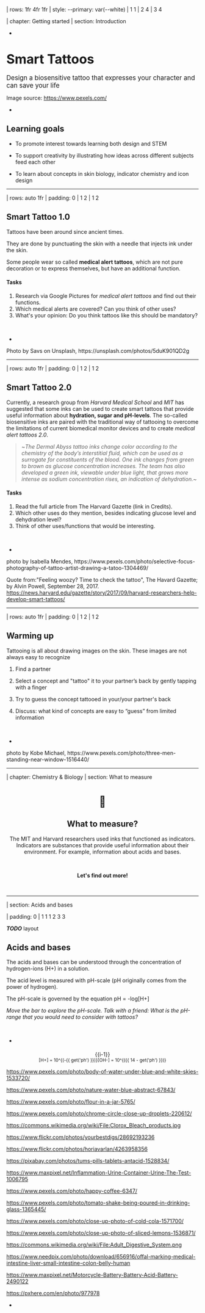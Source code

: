 | rows: 1fr 4fr 1fr
| style: --primary: var(--white)
| 1 1
| 2 4
| 3 4

| chapter: Getting started
| section: Introduction

<Background />

-

# <big>Smart Tattoos</big>

<big>Design a biosensitive tattoo that expresses your character and can save your life</big>


<f-notes title="Credits">

Image source: 
https://www.pexels.com/

</f-notes>

-

<f-next-button title="Start" />

<f-notes style="--primary: var(--black)">

## Learning goals

- To promote interest towards learning both design and STEM

- To support creativity by illustrating how ideas across different subjects feed each other

- To learn about concepts in skin biology, indicator chemistry and icon design

</f-notes>

---

| rows: auto 1fr
| padding: 0
| 1 2
| 1 2

<div style="padding:var(--content-padding);">

## Smart Tattoo 1.0

Tattoos have been around since ancient times.

They are done by punctuating the skin with a needle that injects ink under the skin.

Some people wear so called **medical alert tattoos**, which are not pure decoration or to express themselves, but have an additional function.

#### Tasks

1. Research via Google Pictures for *medical alert tattoos* and find out their functions.
2. Which medical alerts are covered? Can you think of other uses?
3. What's your opinion: Do you think tattoos like this should be mandatory?

<br>


<f-next-button />

</div>


-

<f-image src="./images/tattoo_bee.jpg" />




<f-notes title="credits">
Photo by Savs on Unsplash,
https://unsplash.com/photos/5duK901QD2g
</f-notes>


---


| rows: auto 1fr
| padding: 0
| 1 2
| 1 2

<div style="padding:var(--content-padding);">

## Smart Tattoo 2.0
Currently, a research group from *Harvard Medical School* and *MIT* has suggested that some inks can be used to create smart tattoos that provide useful information about **hydration, sugar and pH-levels**.
The so-called biosensitive inks are paired with the traditional way of tattooing to overcome the limitations of current biomedical monitor devices and to create *medical alert tattoos 2.0*.

<blockquote>
	
~*The Dermal Abyss tattoo inks change color according to the chemistry of the body’s interstitial fluid, which can be used as a surrogate for constituents of the blood. One ink changes from green to brown as glucose concentration increases. The team has also developed a green ink, viewable under blue light, that grows more intense as sodium concentration rises, an indication of dehydration.*~

</blockquote>

#### Tasks

1. Read the full article from The Harvard Gazette (link in Credits).
2. Which other uses do they mention, besides indicating glucose level and dehydration level?
3. Think of other uses/functions that would be interesting.


<br>


<f-next-button />



</div>



-

<f-image src="images/art-artist-drawing-1304469.jpg" />

<f-notes title="credits">
photo by Isabella Mendes,
https://www.pexels.com/photo/selective-focus-photography-of-tattoo-artist-drawing-a-tatoo-1304469/
  
<br>

Quote from:"Feeling woozy? Time to check the tattoo", The Havard Gazette; by Alvin Powell, September 28, 2017.
https://news.harvard.edu/gazette/story/2017/09/harvard-researchers-help-develop-smart-tattoos/

</f-notes>


---

| rows: auto 1fr
| padding: 0
| 1 2
| 1 2

<section style="padding:var(--content-padding);">

## Warming up

Tattooing is all about drawing images on the skin. These images are not always easy to recognize

1. Find a partner

2. Select a concept and "tattoo" it to your partner’s back by gently tapping with a finger

3. Try to guess the concept tattooed in your/your partner's back

4. Discuss: what kind of concepts are easy to “guess” from limited information



<br>


<f-next-button />

</section>

-

<f-image style="background-position: 40%" src="images/bags-best-friends-daylight-1516440.jpg" />

<f-notes title="credits">
photo by Kobe Michael,
https://www.pexels.com/photo/three-men-standing-near-window-1516440/
</f-notes>

---

| chapter: Chemistry & Biology
| section: What to measure

<center style="flex-direction: column">

# 🧪

## What to measure?

The MIT and Harvard researchers used inks that functioned as indicators.
Indicators are substances that provide useful information about their environment.
For example, information about acids and bases.

<br>

**Let's find out more!**

<br>


<f-next-button />

</center>

---

| section: Acids and bases

| padding: 0
| 1 1 1 2 3 3

<section>

**_TODO_** layout

## Acids and bases

The acids and bases can be understood through the concentration of hydrogen-ions <f-math inline blue>(H+)</f-math> in a solution.

The acid level is measured with pH-scale (pH originally comes from the power of hydrogen).

The pH-scale is governed by the equation <f-math inline>pH = -log[H+]</f-math>

<f-slider set="ph" :value=7 :to=14 integer title="ph: " style="padding: calc(var(--content-padding)/2) 0" />

_Move the bar to explore the pH-scale. Talk with a friend: What is the pH-range that you would need to consider with tattoos?_


<br>


<f-next-button />


</section>

-

<section>
<div style="display: flex; align-items: center; flex-direction: column; position: relative">
  <f-artboard :width="280" :height="300" :step="20" style="margin-top: 5px" >
  	<f-line :x1="40" :y1="310 - i*20" :x2="240" :y2="310 - i*20" v-for="i in 15" />
    <f-rect style="transition: all .2s ease-in-out" :x="-100" :y="-290" :stroke="none" :fill="color('red')" :width="40" :height="280 - get('ph')*20" :rotation="180"/>
    <f-rect style="transition: all .2s ease-in-out" :x="-220" :y="-290" :stroke="none" :fill="color('blue')" :width="40" :height="get('ph')*20" :rotation="180"/>
    <f-text :x="20" :y="313 - i*20" v-for="i in 15">{{i-1}}</f-text>
  </f-artboard>
  <div style="display: flex; justify-content: center"> 
    <small>
      <f-math inline :update="get('ph')">
      [H+] = 10^{(-{{ get('ph') }})}
      </f-math>
    </small>  
    <small>
      <f-math inline :update="get('ph')">
      [OH-] = 10^{({{ 14 - get('ph') }})}
      </f-math>
    </small>
    </div>
</div>
</section>

<f-notes title="credits">

https://www.pexels.com/photo/body-of-water-under-blue-and-white-skies-1533720/

https://www.pexels.com/photo/nature-water-blue-abstract-67843/

https://www.pexels.com/photo/flour-in-a-jar-5765/

https://www.pexels.com/photo/chrome-circle-close-up-droplets-220612/

https://commons.wikimedia.org/wiki/File:Clorox_Bleach_products.jpg

https://www.flickr.com/photos/yourbestdigs/28692193236

https://www.flickr.com/photos/horiavarlan/4263958356

https://pixabay.com/photos/tums-pills-tablets-antacid-1528834/

https://www.maxpixel.net/Inflammation-Urine-Container-Urine-The-Test-1006795

https://www.pexels.com/photo/happy-coffee-6347/

https://www.pexels.com/photo/tomato-shake-being-poured-in-drinking-glass-1365445/

https://www.pexels.com/photo/close-up-photo-of-cold-cola-1571700/

https://www.pexels.com/photo/close-up-photo-of-sliced-lemons-1536871/

https://commons.wikimedia.org/wiki/File:Adult_Digestive_System.png

https://www.needpix.com/photo/download/656916/offal-marking-medical-intestine-liver-small-intestine-colon-belly-human

https://www.maxpixel.net/Motorcycle-Battery-Battery-Acid-Battery-2490122

https://pxhere.com/en/photo/977978

</f-notes>

-

<div style="position: relative; height: 100%">
<big style="
color: var(--white); 
z-index: 1; 
padding: var(--content-padding); 
position: absolute; 
bottom: 0; 
left: 0; 
right: 0;
background: linear-gradient(to bottom, rgba(0,0,0,0) 0%,rgba(0,0,0,0.65) 100%);
">{{ ['Battery acid','Stomach acid','Lemon juice','Soda','Tomato juice','Black coffee','Urine (average)','Pure water','Seawater','Baking Soda','Antacid tablets','Soap','Ammonia','Bleach','Drain cleaner'][get('ph')] }}</big>
<f-image style="z-index: -1; position: absolute; left: 0; top: 0; bottom: 0; right: 0; background-position: center center; background-size: cover" :src="'images/ph/' + get('ph') + '.jpg'" />
</div>

---

| section: Indicators
| padding: 0

<section>

## Indicators

Move the pH-bar. **Why does the color change?**

<f-slider set="ph" :value=7 :to=14 integer title="ph: "  style="padding: calc(var(--content-padding)/2) 0" />

_When designing your indicator, you may need to consider the visibility of the color change. How accurate is the information offered by the color change?_

<div style="display: flex">

> <small><small>Phenol red: The structural parts indicated by the red color undergo changes as the pH is increased changing the color of the molecule.</small></small>

<img style="width: auto" src="images/phenol.png" />

</div>

<br>


<f-next-button />

</section>

-

<div :style="{backgroundColor: hsl(56-get('ph')*4,80,70,1)}" style="position: relative; height: 100%">
<f-image style="position: absolute; left: 0; top: 0; bottom: 0; right: 0; background-size: cover" src="images/glass.png" />
</div>

---

| chapter: Semiotics & design
| section: Designing things

<center style="flex-direction: column">

# 👩‍🎨

## Designing <strike>a symbol</strike> <strike>an icon</strike> <strike>a pictogram</strike> a tattoo

Now we have to think about how our tattoo looks, feels, and most importantly - functions!

**But first, let's find out what symbols, icons, pictograms are!** 🧐
<br>


<f-next-button />

</center>

---


| padding: 0
| rows: auto
| 1 2

<div style="padding: var(--content-padding);">

## Sign? Icon? Symbol? Pictogramm? *Tattoo*?

As a designer, it is important to keep these terms apart.


#### Task

1. Read the definitions and try to understand the differences between logo, icon, symbol and pictogram.
2. Discuss: Which of these signs is suitable for a smart tattoo. Why?

<br>

<details>
	<summary>Symbol</summary>
  
  Visualizes abstract terms, like love ❤️, that something is correct ✔️. <br>
  The peace symbol is also very famous ☮ <br>
  or even symbols for religions: ✝, ✡, ☪, ☯, 🕉...
  
  <br>
  
  We need symbols to visualise what we cannot paint easily, with few brushstrokes. Some concepts are too complex
  to be quickly visualiszed. So small groups start with symbols that eventually become accepted throughout all of society.
  **But careful:** The meaning of symbols has to be learned. You cannot automatically know what it's about. If you grow up in a certain society, as a child, you automatically learn its symbolism. But if you are new to a group or a culture, you might find new symbols whose meaning you don't understand.

</details>


<details>
	<summary>Sign</summary>
  
  Signs are visual, auditive or tactile representations of information.<br>
  A handshake is a tactile sign, to indicate that you greet someone. <br>
  Sirens are auditive signs, to inform you of an emergency case, like fire or a passing ambulance. <br>
  Visual signs are what we are dealing with: Logos, icons, symbols, pictograms are all visual signs.
  

</details>



<details>
	<summary>Logo</summary>
  
 Logos and signets are visual representations of companies or brands. They usually contain writing (then it's called logo &ndash; because logo comes from the Greek *logos* which means *word*). There are several sub-categories: Logos with just wording, like in CocaCola; logos with single letters like in IBM; logos with numbers in them: 7/11; and logos that combine wording with signets, like *adidas*, *Puma*, *KFC* etc. Signet (from Latin *signum* for *seal*) stands for brand visualisations without writing, so just pictures. You problably all know the *Nike swoosh* or the *Apple* apple 🍏 . Sometimes combined logos are reduced to just the signet. This happenes often when the brand is very popular. For example *Starbucks* lost it's writing and is just working with the mermaid.


</details>


<details>
	<summary>Icon</summary>
  
Today, the term icon is used for everything that visualizes something. But originally, it was meant to show functions on computer displays, so that interfaces are easier to work with for people who are new to computers.<br>
One of the first was the icon for the *search function* &ndash; but it didn't start with the magnifying glass. It started with a very simple silhouette of Sherlock Holmes! People knew that Sherlock is a detective and searches for things, so when they saw this icon, they automatically new, that they could look for things, when they clicked on it. At some point the silhouette got lost, but the magnifying glass, as the most distinctive item of a detective, remained. 🔎
<br>
Icons started as metaphors (see *recycling bin*). Nowadays, they can also be abstract: ⏮️▶️⏭⏹️⏺️⏏️ <br>
Icons like these need to me learned, but they are also used for displays or buttons, to indicate a certain function.
<br>
Software also uses icons or we have favicons on our website, to help us recognize more easily which website we are looking at.

</details>

<details>
	<summary>Pictogram</summary>
  
Pictograms are visual guiding systems. They tell you what to do or what not to do. They offer orientation. We find them at airports, trainstations and in general in public spaces. Pictograms should therefore be language-independent, that means, you have to design them in a way that they don't cause misunderstandings and are easily understood without cultural context or knowledge.
Therefore pictograms are always very simple. One of the most universal pictograms is the *escape pictogram*, with a green background, white rectangle and a human silhouette running towards the rectangle. Some pictograms are more complex or contain symbols ♻️ or even writing 🚾 🚻. Sometimes they forbid certain actions: 🚭 🚳 📵. And then there are super abstract ones, which need to be learned, for example traffic signs: ⛔.

</details>


-


<f-image src="./images/tattoo_picto.jpg" />


<f-notes title="credits">
Photo by Filip Bodlak on Unsplash,
https://unsplash.com/photos/5MvqNDyizBo
</f-notes>



---

| padding: 0
| style: overflow: hidden

<div style="padding: var(--content-padding);">

## Life or death?

How can you make sure that others understand what your tattoo is about?

Try to visualise some abstract phenomena, like life (or death), by sketching something on a piece of paper.

After you've finished, show your creation to others, or draw it on a whiteboard.

What did you draw, and why? Does it differ from your friend's drawings?
Why do we use these particular things to mean something, can everyone understand them the same way everywhere else, in all situations?

</div>

-

<div style=" position: relative;
    overflow: hidden;
    width: 100%;
    height: 100%;">
<f-scene responsive >
  <f-group position="1 1">
    <f-rotation :duration="30000">
      <f-spin-pattern count="6" :scale="1" :r="0.9">
        <f-text :scale="4">💀</f-text>
      </f-spin-pattern>
    </f-rotation>
    <f-rotation :duration="60000">
      <f-spin-pattern count="12" :scale="1" :r="2" rotation="30">
        <f-text :scale="4">😇</f-text>
      </f-spin-pattern>
    </f-rotation>
  </f-group>
</f-scene>
</div>

---

| padding: 0
| section: Glossary of signs
| style: overflow-x: hidden

<div style="
  padding: var(--content-padding); 
  background-color: var(--white);
  border-radius: 0 0 1rem 0;
  box-shadow: 0 0 10rem 10rem var(--white);
">

## What are we talking about?

The study of how we describe meaning to something is called **semiotics**. The main subject of semiotics is the **sign**, i. e. something that has meaning to someone else, in some context. **symbol** is a type of sign, and a **pictogram** is a type of visual symbol, that could also be called an **icon**.

</div>

-

<EmojiBg />

---

| section: Context is key
| padding: 0
| style: overflow-x: hidden

<div style="
  padding: var(--content-padding); 
  background-color: var(--white);
  border-radius: 0 0 1rem 0;
  box-shadow: 0 0 10rem 10rem var(--white);
">

## Context is key

Symbols are always understood in some **context**. The symbol ☠️ could refer to a dangerous area, a poisonous liquid, or a jolly pirate ship at a kid's birthday party.

Symbols can also mean different things to different people. Symbols are **conventional**, which mean that they are agreed upon to mean something, and not everyone may know all of these agreements. A kid may link the ☠️ symbol to pirates of the Carribean, a doctor in a hospital to something else entirely.

</div>

-

<EmojiBg />

---

| section: Form & Style
| padding: 0
| style: overflow-x: hidden

<div style="
  padding: var(--content-padding); 
  background-color: var(--white);
  border-radius: 0 0 1rem 0;
  box-shadow: 0 0 10rem 10rem var(--white);
">

## Form or function?

The way a symbol is presented is also part of the context. Simple lines and bold swatches of color are usually more readable at a glance. Detailed drawings are more decorative, but don't convey information that easily. For that reason, different styles are used for different purposes - if the purpose is to convey important information quickly, then the symbol should be as simple (readable) as possible.

If the functionality of the symbol is not that important, or the main function of the symbol is to be decorative, then there is more room to experiment with the form - or how the symbol looks like.

</div>

-

<EmojiBg />

---

## Style or substance?

Think and discuss - what are the things you need to pay attention to when designing a good icon? What are the dos and the don't-s?

To your right there are three sets of symbols, or icons, of different level of detail and style of drawing.
Try to think, in what context, and for what these could be used, and try to sketch the missing icon in the corresponding style.

When you have finished, click the button to reveal the original icon design and compare it to your result.

What is better in your design, what could still be improved?

-

<f-value :value="['./images/beverages_icons_missing.png', './images/beverages_icons.png']" set="bevs" />
<img :src="get('bevs', [])[get('bevs_index')]" />
<f-toggle title="Show the cup of tea" set="bevs_index" />

<f-value :value="['./images/candy_icons_missing.png', './images/candy_icons.png']" set="candy" />
<img :src="get('candy', [])[get('candy_index')]" />
<f-toggle title="Show the bag of popcorn" set="candy_index" />

<f-value :value="['./images/fastfood_icons_missing.png', './images/fastfood_icons.png']" set="food" />
<img :src="get('food', [])[get('food_index')]" />
<f-toggle title="Show the double cheeseburger" set="food_index" />

---

| chapter: Testing the tattoo
| section: Back to tattooing

## Back to tattooing

Tattoos have always had strong symbolic meaning - **cultural**, to convey some message about the bearer to other members of society - and / or **personal**, to mean something to the bearer herself.

What meaning or function would your **smart tattoo** have? Would it be personal, functional or cultural? Does it have to be understood by everyone, at a glance? Or could it be secret and personal, only understood by the bearer?

Tattoos become <span style="filter: blur(1px)">**blurry**</span> over time and lose their sharpness. Think about how you should design icons for tattoos to reduce these effects?

> ~learn more about tattoo permanence~ <f-rightarrow-icon />

-

<f-video src="https://www.youtube.com/watch?v=DMuBif1mJz0" />

<f-video src="https://www.youtube.com/watch?v=6I9tenSb-Zg" />

---

| section: Deciding the conditions

## Deciding the conditions

In theory, chemicals can be engineered to react to any type of a condition in human body and produce a color.
Decide with your pair a condition that would be important to make visible or measurable with a tattoo.
Justify your choice with arguments.
Write down the condition to a piece of paper.

-

<img src="./images/whattattoo.png" style= "width:50%">

<f-notes title="Credits">

Image source: 
https://www.needpix.com

</f-notes>


---

| section: Creating the appearance

## Creating the appearance

Sketch out the appearance of the smart tattoo, considering

1. the basics of icon design

2. the cultural context of the symbol

3. the specifics of the 'material'

4. the basic principles of pictography and icon design

### Time to test your tattoo

After sketching it is time to look how your tattoo would look like. Test your design in real life,
by sketching it on a friend 😃, and/or by uploading it to the tattoo-simulator on the next slide.

-

<img src="./images/food.jpg" style= "width:70%">

<f-notes title="Credits">

Image source: 
https://www.needpix.com

</f-notes>

---

<Simulator />

---

| section: Wrapping up
| 1 1 2
| padding: 0

<f-image src="./images/model2.jpg" style="transform: scale(-1, 1); " />

-

<section>

## Wrapping up

#### Related DesignSTEM projects

<a href="../colorblindness">Color Vision Deficiency & Accessi­bility</a> contains a lot of interactive material about color and considering human condition.

#### The learning never stops.

For example, you can next learn about chemistry of inks by conducting experiments, or the tattoo permanence model by conducting biological experiments.

<br>

<a class="tertiary" href="../"><f-leftarrow-icon /> Back to projects</a>

</section>
